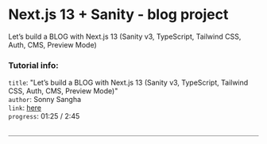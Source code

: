 # Next.js 13 + Sanity - blog project

Let’s build a BLOG with Next.js 13 (Sanity v3, TypeScript, Tailwind CSS, Auth, CMS, Preview Mode)

### Tutorial info:

`title`: "Let’s build a BLOG with Next.js 13 (Sanity v3, TypeScript, Tailwind CSS, Auth, CMS, Preview Mode)" <br>
`author`: Sonny Sangha <br>
`link`: [here](https://www.youtube.com/watch?v=x3fCEPFgUSM&ab_channel=SonnySangha) <br>
`progress`: 01:25 / 2:45<br>

<br>
<div style="border-bottom: 1px solid grey"></div>
<br>